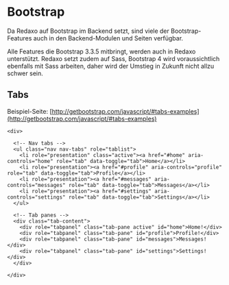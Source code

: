 # Bootstrap

Da Redaxo auf Bootstrap im Backend setzt, sind viele der Bootstrap-Features auch in den Backend-Modulen und Seiten verfügbar.

Alle Features die Bootstrap 3.3.5 mitbringt, werden auch in Redaxo unterstützt. Redaxo setzt zudem auf Sass, Bootstrap 4 wird voraussichtlich ebenfalls mit Sass arbeiten, daher wird der Umstieg in Zukunft nicht allzu schwer sein.

## Tabs

Beispiel-Seite: [http://getbootstrap.com/javascript/#tabs-examples](http://getbootstrap.com/javascript/#tabs-examples)

```
<div>

  <!-- Nav tabs -->
  <ul class="nav nav-tabs" role="tablist">
    <li role="presentation" class="active"><a href="#home" aria-controls="home" role="tab" data-toggle="tab">Home</a></li>
    <li role="presentation"><a href="#profile" aria-controls="profile" role="tab" data-toggle="tab">Profile</a></li>
    <li role="presentation"><a href="#messages" aria-controls="messages" role="tab" data-toggle="tab">Messages</a></li>
    <li role="presentation"><a href="#settings" aria-controls="settings" role="tab" data-toggle="tab">Settings</a></li>
  </ul>

  <!-- Tab panes -->
  <div class="tab-content">
    <div role="tabpanel" class="tab-pane active" id="home">Home!</div>
    <div role="tabpanel" class="tab-pane" id="profile">Profile!</div>
    <div role="tabpanel" class="tab-pane" id="messages">Messages!</div>
    <div role="tabpanel" class="tab-pane" id="settings">Settings!</div>
  </div>

</div>
```

 